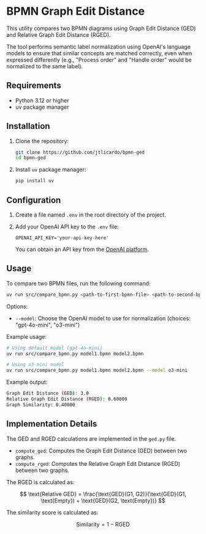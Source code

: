 # BPMN Graph Edit Distance

This utility compares two BPMN diagrams using Graph Edit Distance (GED) and Relative Graph Edit Distance (RGED).

The tool performs semantic label normalization using OpenAI's language models to ensure that similar concepts are matched correctly, even when expressed differently (e.g., "Process order" and "Handle order" would be normalized to the same label).

## Requirements

- Python 3.12 or higher
- uv package manager

## Installation

1. Clone the repository:

   ```sh
   git clone https://github.com/jtlicardo/bpmn-ged
   cd bpmn-ged
   ```

2. Install `uv` package manager:
   ```sh
   pip install uv
   ```

## Configuration

1. Create a file named `.env` in the root directory of the project.

2. Add your OpenAI API key to the `.env` file:

   ```
   OPENAI_API_KEY='your-api-key-here'
   ```

   You can obtain an API key from the [OpenAI platform](https://platform.openai.com/api-keys).

## Usage

To compare two BPMN files, run the following command:

```sh
uv run src/compare_bpmn.py <path-to-first-bpmn-file> <path-to-second-bpmn-file> [--model MODEL]
```

Options:

- `--model`: Choose the OpenAI model to use for normalization (choices: "gpt-4o-mini", "o3-mini")

Example usage:

```sh
# Using default model (gpt-4o-mini)
uv run src/compare_bpmn.py model1.bpmn model2.bpmn

# Using o3-mini model
uv run src/compare_bpmn.py model1.bpmn model2.bpmn --model o3-mini
```

Example output:

```sh
Graph Edit Distance (GED): 3.0
Relative Graph Edit Distance (RGED): 0.60000
Graph Similarity: 0.40000
```

## Implementation Details

The GED and RGED calculations are implemented in the `ged.py` file.

- `compute_ged`: Computes the Graph Edit Distance (GED) between two graphs.
- `compute_rged`: Computes the Relative Graph Edit Distance (RGED) between two graphs.

The RGED is calculated as:

$$
\text{Relative GED} = \frac{\text{GED}(G1, G2)}{\text{GED}(G1, \text{Empty}) + \text{GED}(G2, \text{Empty})}
$$

The similarity score is calculated as:

$$
\text{Similarity} = 1 - \text{RGED}
$$
